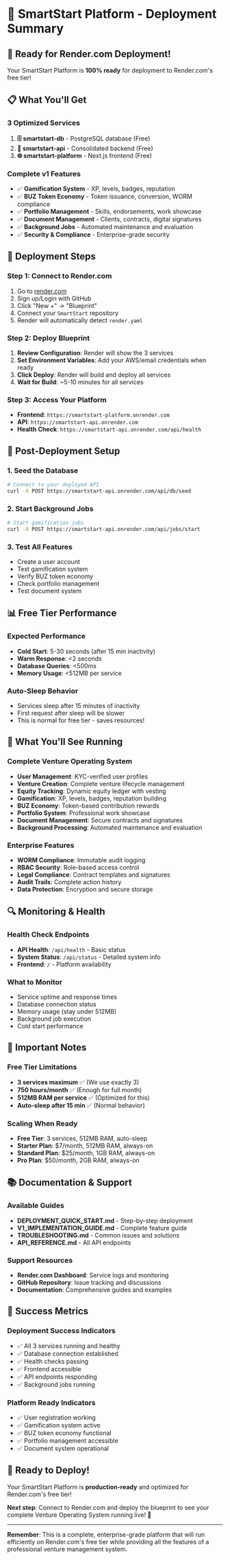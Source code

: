 # 🚀 SmartStart Platform - Deployment Summary

## 🎯 **Ready for Render.com Deployment!**

Your SmartStart Platform is **100% ready** for deployment to Render.com's free tier!

## 📋 **What You'll Get**

### **3 Optimized Services**
1. **🗄️ smartstart-db** - PostgreSQL database (Free)
2. **🔌 smartstart-api** - Consolidated backend (Free)  
3. **🌐 smartstart-platform** - Next.js frontend (Free)

### **Complete v1 Features**
- ✅ **Gamification System** - XP, levels, badges, reputation
- ✅ **BUZ Token Economy** - Token issuance, conversion, WORM compliance
- ✅ **Portfolio Management** - Skills, endorsements, work showcase
- ✅ **Document Management** - Clients, contracts, digital signatures
- ✅ **Background Jobs** - Automated maintenance and evaluation
- ✅ **Security & Compliance** - Enterprise-grade security

## 🚀 **Deployment Steps**

### **Step 1: Connect to Render.com**
1. Go to [render.com](https://render.com)
2. Sign up/Login with GitHub
3. Click "New +" → "Blueprint"
4. Connect your `SmartStart` repository
5. Render will automatically detect `render.yaml`

### **Step 2: Deploy Blueprint**
1. **Review Configuration**: Render will show the 3 services
2. **Set Environment Variables**: Add your AWS/email credentials when ready
3. **Click Deploy**: Render will build and deploy all services
4. **Wait for Build**: ~5-10 minutes for all services

### **Step 3: Access Your Platform**
- **Frontend**: `https://smartstart-platform.onrender.com`
- **API**: `https://smartstart-api.onrender.com`
- **Health Check**: `https://smartstart-api.onrender.com/api/health`

## 🔧 **Post-Deployment Setup**

### **1. Seed the Database**
```bash
# Connect to your deployed API
curl -X POST https://smartstart-api.onrender.com/api/db/seed
```

### **2. Start Background Jobs**
```bash
# Start gamification jobs
curl -X POST https://smartstart-api.onrender.com/api/jobs/start
```

### **3. Test All Features**
- Create a user account
- Test gamification system
- Verify BUZ token economy
- Check portfolio management
- Test document system

## 📊 **Free Tier Performance**

### **Expected Performance**
- **Cold Start**: 5-30 seconds (after 15 min inactivity)
- **Warm Response**: <2 seconds
- **Database Queries**: <500ms
- **Memory Usage**: <512MB per service

### **Auto-Sleep Behavior**
- Services sleep after 15 minutes of inactivity
- First request after sleep will be slower
- This is normal for free tier - saves resources!

## 🎉 **What You'll See Running**

### **Complete Venture Operating System**
- **User Management**: KYC-verified user profiles
- **Venture Creation**: Complete venture lifecycle management
- **Equity Tracking**: Dynamic equity ledger with vesting
- **Gamification**: XP, levels, badges, reputation building
- **BUZ Economy**: Token-based contribution rewards
- **Portfolio System**: Professional work showcase
- **Document Management**: Secure contracts and signatures
- **Background Processing**: Automated maintenance and evaluation

### **Enterprise Features**
- **WORM Compliance**: Immutable audit logging
- **RBAC Security**: Role-based access control
- **Legal Compliance**: Contract templates and signatures
- **Audit Trails**: Complete action history
- **Data Protection**: Encryption and secure storage

## 🔍 **Monitoring & Health**

### **Health Check Endpoints**
- **API Health**: `/api/health` - Basic status
- **System Status**: `/api/status` - Detailed system info
- **Frontend**: `/` - Platform availability

### **What to Monitor**
- Service uptime and response times
- Database connection status
- Memory usage (stay under 512MB)
- Background job execution
- Cold start performance

## 🚨 **Important Notes**

### **Free Tier Limitations**
- **3 services maximum** ✅ (We use exactly 3)
- **750 hours/month** ✅ (Enough for full month)
- **512MB RAM per service** ✅ (Optimized for this)
- **Auto-sleep after 15 min** ✅ (Normal behavior)

### **Scaling When Ready**
- **Free Tier**: 3 services, 512MB RAM, auto-sleep
- **Starter Plan**: $7/month, 512MB RAM, always-on
- **Standard Plan**: $25/month, 1GB RAM, always-on
- **Pro Plan**: $50/month, 2GB RAM, always-on

## 📚 **Documentation & Support**

### **Available Guides**
- **DEPLOYMENT_QUICK_START.md** - Step-by-step deployment
- **V1_IMPLEMENTATION_GUIDE.md** - Complete feature guide
- **TROUBLESHOOTING.md** - Common issues and solutions
- **API_REFERENCE.md** - All API endpoints

### **Support Resources**
- **Render.com Dashboard**: Service logs and monitoring
- **GitHub Repository**: Issue tracking and discussions
- **Documentation**: Comprehensive guides and examples

## 🎯 **Success Metrics**

### **Deployment Success Indicators**
- ✅ All 3 services running and healthy
- ✅ Database connection established
- ✅ Health checks passing
- ✅ Frontend accessible
- ✅ API endpoints responding
- ✅ Background jobs running

### **Platform Ready Indicators**
- ✅ User registration working
- ✅ Gamification system active
- ✅ BUZ token economy functional
- ✅ Portfolio management accessible
- ✅ Document system operational

## 🚀 **Ready to Deploy!**

Your SmartStart Platform is **production-ready** and optimized for Render.com's free tier!

**Next step**: Connect to Render.com and deploy the blueprint to see your complete Venture Operating System running live! 🎉

---

**Remember**: This is a complete, enterprise-grade platform that will run efficiently on Render.com's free tier while providing all the features of a professional venture management system.
